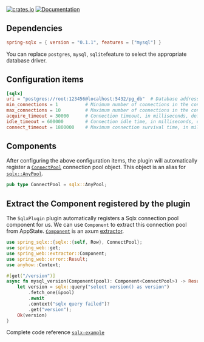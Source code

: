 [![crates.io](https://img.shields.io/crates/v/spring-sqlx.svg)](https://crates.io/crates/spring-sqlx)
[![Documentation](https://docs.rs/spring-sqlx/badge.svg)](https://docs.rs/spring-sqlx)

## Dependencies

```toml
spring-sqlx = { version = "0.1.1", features = ["mysql"] }
```

You can replace `postgres`, `mysql`, `sqlite`feature to select the appropriate database driver.

## Configuration items

```toml
[sqlx]
uri = "postgres://root:123456@localhost:5432/pg_db"  # Database address
min_connections = 1          # Minimum number of connections in the connection pool, the default value is 1
max_connections = 10         # Maximum number of connections in the connection pool, the default value is 10
acquire_timeout = 30000      # Connection timeout, in milliseconds, default 30s
idle_timeout = 600000        # Connection idle time, in milliseconds, default 10min
connect_timeout = 1800000    # Maximum connection survival time, in milliseconds, default 30min
```

## Components

After configuring the above configuration items, the plugin will automatically register a [`ConnectPool`](https://docs.rs/spring-sqlx/latest/spring_sqlx/type.ConnectPool.html) connection pool object. This object is an alias for [`sqlx::AnyPool`](https://docs.rs/sqlx/latest/sqlx/type.AnyPool.html).

```rust
pub type ConnectPool = sqlx::AnyPool;
```

## Extract the Component registered by the plugin

The `SqlxPlugin` plugin automatically registers a Sqlx connection pool component for us. We can use `Component` to extract this connection pool from AppState. [`Component`](https://docs.rs/spring-web/latest/spring_web/extractor/struct.Component.html) is an axum [extractor](https://docs.rs/axum/latest/axum/extract/index.html).

```rust
use spring_sqlx::{sqlx::{self, Row}, ConnectPool};
use spring_web::get;
use spring_web::extractor::Component;
use spring_web::error::Result;
use anyhow::Context;

#[get("/version")]
async fn mysql_version(Component(pool): Component<ConnectPool>) -> Result<String> {
    let version = sqlx::query("select version() as version")
        .fetch_one(&pool)
        .await
        .context("sqlx query failed")?
        .get("version");
    Ok(version)
}
```

Complete code reference [`sqlx-example`](https://github.com/spring-rs/spring-rs/tree/master/examples/sqlx-example)